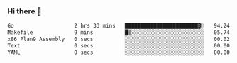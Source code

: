 ### Hi there 👋

<!--
**yeya24/yeya24** is a ✨ _special_ ✨ repository because its `README.md` (this file) appears on your GitHub profile.

Here are some ideas to get you started:

- 🔭 I’m currently working on ...
- 🌱 I’m currently learning ...
- 👯 I’m looking to collaborate on ...
- 🤔 I’m looking for help with ...
- 💬 Ask me about ...
- 📫 How to reach me: ...
- 😄 Pronouns: ...
- ⚡ Fun fact: ...
-->

<!--START_SECTION:waka-->

```txt
Go                   2 hrs 33 mins   ███████████████████████▓░   94.24 %
Makefile             9 mins          █▒░░░░░░░░░░░░░░░░░░░░░░░   05.74 %
x86 Plan9 Assembly   0 secs          ░░░░░░░░░░░░░░░░░░░░░░░░░   00.02 %
Text                 0 secs          ░░░░░░░░░░░░░░░░░░░░░░░░░   00.00 %
YAML                 0 secs          ░░░░░░░░░░░░░░░░░░░░░░░░░   00.00 %
```

<!--END_SECTION:waka-->
